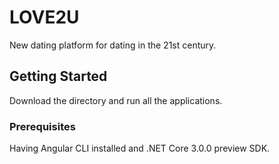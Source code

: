 # LOVE2U

New dating platform for dating in the 21st century.

## Getting Started

Download the directory and run all the applications.

### Prerequisites

Having Angular CLI installed and .NET Core 3.0.0 preview SDK.